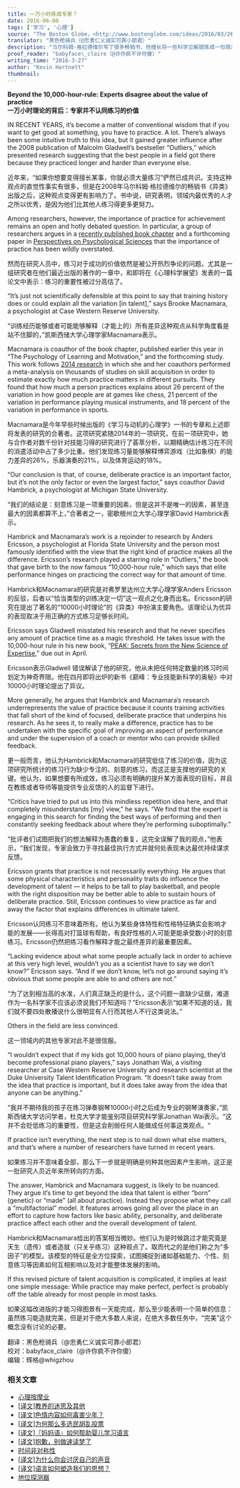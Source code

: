 ```yaml
---
title: 一万小时练成专家？
date: 2016-06-08
tags: ['学习', '心理']
source: "The Boston Globe，<http://www.bostonglobe.com/ideas/2016/03/26/beyond-hour-rule-experts-disagree-about-value-practice/jYrsmvBqFqdddVa3lKDGnO/story.html>"
translator: "黑色枪骑兵（@忠勇仁义诚实可靠小郎君）"
description: "马尔科姆·格拉德维尔写了很多畅销书，他擅长将一些科学见解提炼成一句简洁响亮且令人印象深刻的格言警句，大众喜闻乐见，且乐于传颂，可惜的是，这种格言式的精简往往丢失了重要甚至关键信息，其带来的误解常超出它所带来的教益，本文介绍的只是其中一例。"
proof_reader: "babyface\_claire（@许你疯不许你傻）"
writing_time: "2016-3-27"
author: "Kevin Hartnett"
thumbnail:
---
```


**Beyond the 10,000-hour-rule: Experts disagree about the value of practice**  
**一万小时理论的背后：专家并不认同练习的价值**

IN RECENT YEARS, it’s become a matter of conventional wisdom that if you want to get good at something, you have to practice. A lot. There’s always been some intuitive truth to this idea, but it gained greater influence after the 2008 publication of Malcolm Gladwell’s bestseller “Outliers,” which presented research suggesting that the best people in a field got there because they practiced longer and harder than everyone else.

近年来，“如果你想要变得擅长某事，你就必须大量练习”俨然已成共识。支持这种观点的直觉性事实有很多，但是在2008年马尔科姆·格拉德维尔的畅销书《异类》出版之后，这种观点变得更有影响力了。书中说，研究表明，领域内最优秀的人才之所以优秀，是因为他们比其他人练习得更多更努力。

Among researchers, however, the importance of practice for achievement remains an open and hotly debated question. In particular, a group of researchers argues in a [recently published book chapter](http://www.sciencedirect.com/science/bookseries/00797421) and a forthcoming paper in [Perspectives on Psychological Sciences](http://pps.sagepub.com/) that the importance of practice has been wildly overstated.

然而在研究人员中，练习对于成功的价值依然是被公开热烈争论的问题。尤其是一组研究者在他们最近出版的著作的一章中，和即将在《心理科学展望》发表的一篇论文中表示：练习的重要性被过分高估了。

“It’s just not scientifically defensible at this point to say that training history does or could explain all the variation [in talent],” says Brooke Macnamara, a psychologist at Case Western Reserve University.

“训练经历能够或者可能能够解释（才能上的）所有差异这种观点从科学角度看是站不住脚的，”凯斯西储大学心理学家Macnamara表示。

Macnamara is coauthor of the book chapter, published earlier this year in “The Psychology of Learning and Motivation,” and the forthcoming study. This work follows [2014 research](http://pss.sagepub.com/content/early/2014/06/30/0956797614535810.abstract) in which she and her coauthors performed a meta-analysis on thousands of studies on skill acquisition in order to estimate exactly how much practice matters in different pursuits. They found that how much a person practices explains about 26 percent of the variation in how good people are at games like chess, 21 percent of the variation in performance playing musical instruments, and 18 percent of the variation in performance in sports.

Macnamara是今年早些时候出版的《学习与动机的心理学》一书的专章和上述即将发表的研究的合著者。这项研究紧随2014年的一项研究，在前一项研究中，她与合作者对数千份针对技能习得的研究进行了荟萃分析，以期精确估计练习在不同的消遣活动中占了多少比重。他们发现练习量能够解释博弈游戏（比如象棋）的能力差异的26%，乐器演奏的21%，以及体育运动的18%。

“Our conclusion is that, of course, deliberate practice is an important factor, but it’s not the only factor or even the largest factor,” says coauthor David Hambrick, a psychologist at Michigan State University.

“我们的结论是：刻意练习是一项重要的因素，但是这并不是唯一的因素，甚至连最大的因素都算不上，”合著者之一，密歇根州立大学心理学家David Hambrick表示。

Hambrick and Macnamara’s work is a rejoinder to research by Anders Ericsson, a psychologist at Florida State University and the person most famously identified with the view that the right kind of practice makes all the difference. Ericsson’s research played a starring role in “Outliers,” the book that gave birth to the now famous “10,000-hour rule,” which says that elite performance hinges on practicing the correct way for that amount of time.

Hambrick和Macnamara的研究是对弗罗里达州立大学心理学家Anders Ericsson的反驳，后者以“恰当类型的训练决定一切”这一观点之化身而出名。Ericsson的研究在提出了著名的“10000小时理论”的《异类》中扮演主要角色。该理论认为优异的表现取决于用正确的方式练习足够长时间。

Ericsson says Gladwell misstated his research and that he never specifies any amount of practice time as a magic threshold. He takes issue with the 10,000-hour rule in his new book, “[PEAK: Secrets from the New Science of Expertise](http://www.amazon.com/Peak-Secrets-New-Science-Expertise/dp/0544456238),” due out in April.

Ericsson表示Gladwell 错误解读了他的研究，他从未把任何特定数量的练习时间划定为神奇界限。他在四月即将出炉的新书《巅峰：专业技能新科学的奥秘》中对10000小时理论提出了异议。

More generally, he argues that Hambrick and Macnamara’s research underrepresents the value of practice because it counts training activities that fall short of the kind of focused, deliberate practice that underpins his research. As he sees it, to really make a difference, practice has to be undertaken with the specific goal of improving an aspect of performance and under the supervision of a coach or mentor who can provide skilled feedback.

更一般而言，他认为Hambrick和Macnamara的研究低估了练习的价值，因为这项研究所统计的练习行为缺少专注的、刻意的练习，而这正是支撑他的研究的关键。他认为，如果想要有所成效，练习必须有明确的提升某方面表现的目标，并且在教练或者导师等能提供专业反馈的人的监督下进行。

“Critics have tried to put us into this mindless repetition idea here, and that completely misunderstands [my] view,” he says. “We find that the expert is engaging in this search for finding the best ways of performing and then constantly seeking feedback about where they’re performing suboptimally.”

“批评者们试图把我们的想法解释为愚蠢的重复，这完全误解了我的观点，”他表示，“我们发现，专家会致力于寻找最佳执行方式并就何处表现未达最优持续谋求反馈。

Ericsson grants that practice is not necessarily everything. He argues that some physical characteristics and personality traits do influence the development of talent — it helps to be tall to play basketball, and people with the right disposition may be better able to able to sustain hours of deliberate practice. Still, Ericsson continues to view practice as far and away the factor that explains differences in ultimate talent.

Ericsson认同练习不意味着所有。他认为某些身体特性和性格特征确实会影响才能的发展——长得高对打篮球有帮助，有良好性格的人可能更能承受数小时的刻意练习。Ericsson仍然把练习看作解释才能之最终差异的最重要因素。

“Lacking evidence about what some people actually lack in order to achieve at this very high level, wouldn’t you as a scientist have to say we don’t know?” Ericsson says. “And if we don’t know, let’s not go around saying it’s obvious that some people are able to and others are not.”

“为了达到相当高的水准，人们真正缺乏的是什么，这个问题一直缺少证据，难道作为一名科学家不应该必须说我们不知道吗？”Ericsson表示“如果不知道的话，我们就不要四处散播说什么很明显有人行而其他人不行这类说法。”

Others in the field are less convinced.

这一领域内的其他专家对此不是很信服。

“I wouldn’t expect that if my kids got 10,000 hours of piano playing, they’d become professional piano players,” says Jonathan Wai, a visiting researcher at Case Western Reserve University and research scientist at the Duke University Talent Identification Program. “It doesn’t take away from the idea that practice is important, but it does take away from the idea that anyone can be anything.”

“我并不期待我的孩子在练习弹奏钢琴10000小时之后成为专业的钢琴演奏家，”凯斯西储大学访问学者，杜克大学才能鉴别项目研究科学家Jonathan Wai表示。“这并不会贬低练习的重要性，但是这会削弱任何人能做成任何事这类观点。“

If practice isn’t everything, the next step is to nail down what else matters, and that’s where a number of researchers have turned in recent years.

如果练习并不意味着全部，那么下一步就是明确是何种其他因素产生影响，这正是一批研究人员近年来所转向的方面。

The answer, Hambrick and Macnamara suggest, is likely to be nuanced. They argue it’s time to get beyond the idea that talent is either “born” (genetic) or “made” (all about practice). Instead they propose what they call a “multifactorial” model. It features arrows going all over the place in an effort to capture how factors like basic ability, personality, and deliberate practice affect each other and the overall development of talent.

Hambrick和Macnamara给出的答案相当微妙。他们认为是时候跳过才能究竟是天生（遗传）或者造就（只关乎练习）这种观点了。取而代之的是他们称之为“多因子”的模型。该模型的特征是全方位探索，试图捕捉到诸如基础能力、个性、刻意练习等因素如何互相影响以及对才能整体发展的影响。

If this revised picture of talent acquisition is complicated, it implies at least one simple message: While practice may make perfect, perfect is probably off the table already for most people in most tasks.

如果这幅改进版的才能习得图景有一天能完成，那么至少能表明一个简单的信息：虽然练习能造就完美，但是对于绝大多数人来说，在绝大多数任务中，“完美”这个概念没有讨论的必要。


翻译：黑色枪骑兵（@忠勇仁义诚实可靠小郎君）  
校对：babyface\_claire（@许你疯不许你傻）  
编辑：辉格@whigzhou


### 相关文章

* [心理按摩业](https://headsalon.org/archives/7767.html "心理按摩业")
* [[译文]教养的迷思及其他](https://headsalon.org/archives/7476.html "[译文]教养的迷思及其他")
* [[译文]色情内容如何毒害少年？](https://headsalon.org/archives/7470.html "[译文]色情内容如何毒害少年？")
* [[译文]为何那么多选民胡乱投票](https://headsalon.org/archives/7402.html "[译文]为何那么多选民胡乱投票")
* [[译文]『妈妈语』如何帮助婴儿学习语言](https://headsalon.org/archives/7245.html "[译文]『妈妈语』如何帮助婴儿学习语言")
* [[译文]抱歉，别做速读梦了](https://headsalon.org/archives/7086.html "[译文]抱歉，别做速读梦了")
* [时间非对称性](https://headsalon.org/archives/7193.html "时间非对称性")
* [[译文]为什么你会讨厌自己的声音](https://headsalon.org/archives/6967.html "[译文]为什么你会讨厌自己的声音")
* [[译文]语言如何塑造我们的思想？](https://headsalon.org/archives/6960.html "[译文]语言如何塑造我们的思想？")
* [地位探测器](https://headsalon.org/archives/7111.html "地位探测器")

